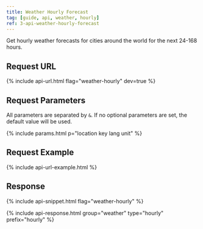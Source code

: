 ```yaml
---
title: Weather Hourly Forecast
tag: [guide, api, weather, hourly]
ref: 3-api-weather-hourly-forecast
---
```


Get hourly weather forecasts for cities around the world for the next 24-168 hours.

## Request URL

{% include api-url.html flag="weather-hourly" dev=true %}
  
## Request Parameters

All parameters are separated by `&`. If no optional parameters are set, the default value will be used.

{% include params.html p="location key lang unit" %}

## Request Example

{% include api-url-example.html %}

## Response

{% include api-snippet.html flag="weather-hourly" %}

{% include api-response.html group="weather" type="hourly" prefix="hourly" %}
